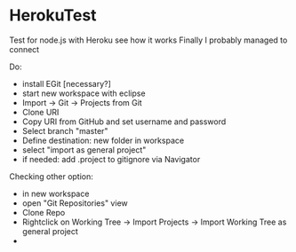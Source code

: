 # HerokuTest
Test for node.js with Heroku
see how it works
Finally I probably managed to connect



Do:
- install EGit [necessary?]
- start new workspace with eclipse
- Import -> Git -> Projects from Git
- Clone URI
- Copy URI from GitHub and set username and password
- Select branch "master"
- Define destination: new folder in workspace
- select "import as general project"
- if needed: add .project to gitignore via Navigator



Checking other option:
- in new workspace
- open "Git Repositories" view
- Clone Repo
- Rightclick on Working Tree -> Import Projects -> Import Working Tree as general project
- 

